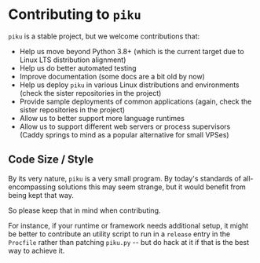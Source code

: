 # Contributing to `piku`

`piku` is a stable project, but we welcome contributions that:

* Help us move beyond Python 3.8+ (which is the current target due to Linux LTS distribution alignment)
* Help us do better automated testing
* Improve documentation (some docs are a bit old by now) 
* Help us deploy `piku` in various Linux distributions and environments (check the sister repositories in the project)
* Provide sample deployments of common applications (again, check the sister repositories in the project)
* Allow us to better support more language runtimes
* Allow us to support different web servers or process supervisors (Caddy springs to mind as a popular alternative for small VPSes)

## Code Size / Style

By its very nature, `piku` is a very small program. By today's standards of all-encompassing solutions this may seem strange, 
but it would benefit from being kept that way.

So please keep that in mind when contributing.

For instance, if your runtime or framework needs additional setup, it might be better to contribute an utility script to run 
in a `release` entry in the `Procfile` rather than patching `piku.py` -- but do hack at it if that is the best way to achieve it.
